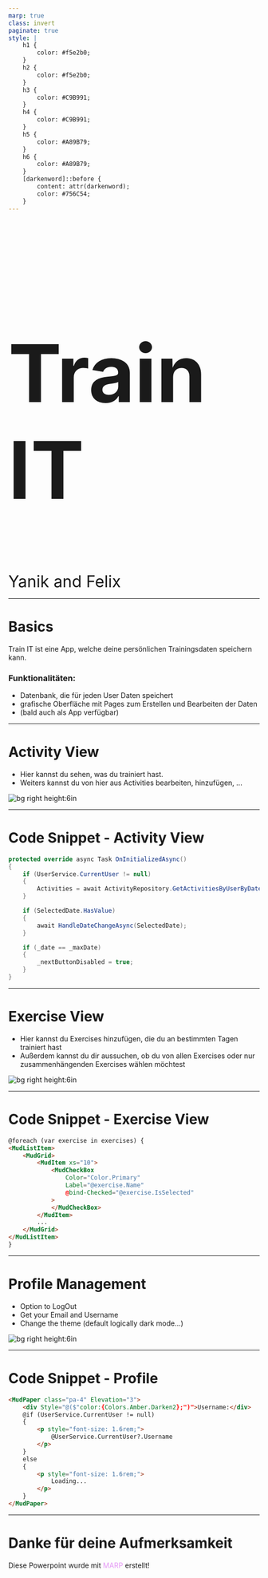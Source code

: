 ```yaml
---
marp: true
class: invert
paginate: true
style: |
    h1 {
        color: #f5e2b0;
    }
    h2 {
        color: #f5e2b0;
    }
    h3 {
        color: #C9B991;
    }
    h4 {
        color: #C9B991;
    }
    h5 {
        color: #A89B79;
    }
    h6 {
        color: #A89B79;
    }
    [darkenword]::before {
        content: attr(darkenword);
        color: #756C54;
    }
---
```


<!-- backgroundColor: #202228 -->

<h1 style="font-size: 10rem; font-weight: bold">Train IT</h1>

<span style="font-size: 2rem" darkenword="By: ">Yanik and Felix</span>

---

<!--
footer: "Train IT - Yanik Latzka und Felix Schneider"
 -->

# Basics

Train IT ist eine App, welche deine persönlichen Trainingsdaten speichern kann.

### Funktionalitäten:

-   Datenbank, die für jeden User Daten speichert
-   grafische Oberfläche mit Pages zum Erstellen und Bearbeiten der Daten
-   (bald auch als App verfügbar)

---

# Activity View

-   Hier kannst du sehen, was du trainiert hast.
-   Weiters kannst du von hier aus Activities bearbeiten, hinzufügen, ...

![bg right height:6in](./ActivityView.png)

---

# Code Snippet - Activity View

```c#
protected override async Task OnInitializedAsync()
{
    if (UserService.CurrentUser != null)
    {
        Activities = await ActivityRepository.GetActivitiesByUserByDate(UserService.CurrentUser!.Id, new DateOnly(_date.Year, _date.Month, _date.Day));
    }

    if (SelectedDate.HasValue)
    {
        await HandleDateChangeAsync(SelectedDate);
    }

    if (_date == _maxDate)
    {
        _nextButtonDisabled = true;
    }
}
```

---

# Exercise View

-   Hier kannst du Exercises hinzufügen, die du an bestimmten Tagen trainiert hast
-   Außerdem kannst du dir aussuchen, ob du von allen Exercises oder nur zusammenhängenden Exercises wählen möchtest

![bg right height:6in](./ExerciseView.png)

---

# Code Snippet - Exercise View

```html
@foreach (var exercise in exercises) {
<MudListItem>
    <MudGrid>
        <MudItem xs="10">
            <MudCheckBox
                Color="Color.Primary"
                Label="@exercise.Name"
                @bind-Checked="@exercise.IsSelected"
            >
            </MudCheckBox>
        </MudItem>
        ...
    </MudGrid>
</MudListItem>
}
```

---

# Profile Management

-   Option to LogOut
-   Get your Email and Username
-   Change the theme (default logically dark mode...)

![bg right height:6in](./Profile.png)

---

# Code Snippet - Profile

```html
<MudPaper class="pa-4" Elevation="3">
    <div Style="@($"color:{Colors.Amber.Darken2};")">Username:</div>
    @if (UserService.CurrentUser != null)
    {
        <p style="font-size: 1.6rem;">
            @UserService.CurrentUser?.Username
        </p>
    }
    else
    {
        <p style="font-size: 1.6rem;">
            Loading...
        </p>
    }
</MudPaper>
```

---

<!--
footer: ""
 -->

# <!--fit--> Danke für deine Aufmerksamkeit

Diese Powerpoint wurde mit <span style="color: #E498F5">MARP</span> erstellt!
